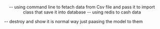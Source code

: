 

<p align="center">
-- using command line to fetach data from Csv file and pass it to import class that save it into database
-- using redis to cash data 

-- destroy and show it is normal way  just paasing the model to them 
</p>

